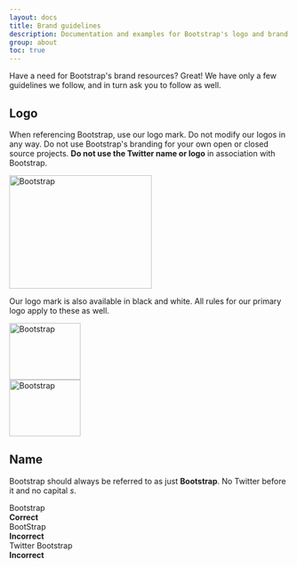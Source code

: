 ```yaml
---
layout: docs
title: Brand guidelines
description: Documentation and examples for Bootstrap's logo and brand usage guidelines.
group: about
toc: true
---
```


Have a need for Bootstrap's brand resources? Great! We have only a few guidelines we follow, and in turn ask you to follow as well.

## Logo

When referencing Bootstrap, use our logo mark. Do not modify our logos in any way. Do not use Bootstrap's branding for your own open or closed source projects. **Do not use the Twitter name or logo** in association with Bootstrap.

<div class="qal-brand-item px-2 py-5 mb-3 bg-light rounded-lg">
  <img class="d-block img-fluid mx-auto" src="/brand/bootstrap-logo" alt="Bootstrap" width="256" height="204">
</div>

Our logo mark is also available in black and white. All rules for our primary logo apply to these as well.

<div class="qal-brand-logos d-sm-flex text-center bg-light rounded-lg overflow-hidden w-100 mb-3">
  <div class="qal-brand-item w-100 px-2 py-5">
    <img src="/brand/bootstrap-logo-black" alt="Bootstrap" width="128" height="102" loading="lazy">
  </div>
  <div class="qal-brand-item w-100 px-2 py-5 inverse">
    <img src="/brand/bootstrap-logo-white" alt="Bootstrap" width="128" height="102" loading="lazy">
  </div>
</div>

## Name

Bootstrap should always be referred to as just **Bootstrap**. No Twitter before it and no capital _s_.

<div class="qal-brand-logos d-sm-flex text-center bg-light rounded-lg overflow-hidden w-100 mb-3">
  <div class="qal-brand-item w-100 p-3">
    <div class="h3">Bootstrap</div>
    <strong class="text-success">Correct</strong>
  </div>
  <div class="qal-brand-item w-100 p-3">
    <div class="h3 text-muted">BootStrap</div>
    <strong class="text-danger">Incorrect</strong>
  </div>
  <div class="qal-brand-item w-100 p-3">
    <div class="h3 text-muted">Twitter Bootstrap</div>
    <strong class="text-danger">Incorrect</strong>
  </div>
</div>
